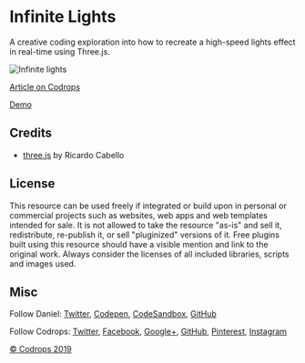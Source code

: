 # Infinite Lights

A creative coding exploration into how to recreate a high-speed lights effect in real-time using Three.js.

![Infinite lights](https://tympanus.net/codrops/wp-content/uploads/2019/11/LightTrails_featured.jpg)

[Article on Codrops](https://tympanus.net/codrops/?p=44516)

[Demo](https://tympanus.net/Tutorials/InfiniteLights/)

## Credits

- [three.js](https://threejs.org/) by Ricardo Cabello

## License
This resource can be used freely if integrated or build upon in personal or commercial projects such as websites, web apps and web templates intended for sale. It is not allowed to take the resource "as-is" and sell it, redistribute, re-publish it, or sell "pluginized" versions of it. Free plugins built using this resource should have a visible mention and link to the original work. Always consider the licenses of all included libraries, scripts and images used.

## Misc

Follow Daniel: [Twitter](https://twitter.com/Anemolito), [Codepen](https://codepen.io/Anemolo/), [CodeSandbox](https://codesandbox.io/u/Anemolo), [GitHub](https://github.com/Anemolo)

Follow Codrops: [Twitter](http://www.twitter.com/codrops), [Facebook](http://www.facebook.com/codrops), [Google+](https://plus.google.com/101095823814290637419), [GitHub](https://github.com/codrops), [Pinterest](http://www.pinterest.com/codrops/), [Instagram](https://www.instagram.com/codropsss/)


[© Codrops 2019](http://www.codrops.com)





